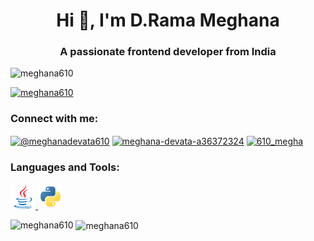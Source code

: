<h1 align="center">Hi 👋, I'm D.Rama Meghana</h1>
<h3 align="center">A passionate frontend developer from India</h3>

<p align="left"> <img src="https://komarev.com/ghpvc/?username=meghana610&label=Profile%20views&color=0e75b6&style=flat" alt="meghana610" /> </p>

<p align="left"> <a href="https://github.com/ryo-ma/github-profile-trophy"><img src="https://github-profile-trophy.vercel.app/?username=meghana610" alt="meghana610" /></a> </p>

<h3 align="left">Connect with me:</h3>
<p align="left">
<a href="https://twitter.com/@meghanadevata610" target="blank"><img align="center" src="https://raw.githubusercontent.com/rahuldkjain/github-profile-readme-generator/master/src/images/icons/Social/twitter.svg" alt="@meghanadevata610" height="30" width="40" /></a>
<a href="https://linkedin.com/in/meghana-devata-a36372324" target="blank"><img align="center" src="https://raw.githubusercontent.com/rahuldkjain/github-profile-readme-generator/master/src/images/icons/Social/linked-in-alt.svg" alt="meghana-devata-a36372324" height="30" width="40" /></a>
<a href="https://instagram.com/610_megha" target="blank"><img align="center" src="https://raw.githubusercontent.com/rahuldkjain/github-profile-readme-generator/master/src/images/icons/Social/instagram.svg" alt="610_megha" height="30" width="40" /></a>
</p>

<h3 align="left">Languages and Tools:</h3>
<p align="left"> <a href="https://www.java.com" target="_blank" rel="noreferrer"> <img src="https://raw.githubusercontent.com/devicons/devicon/master/icons/java/java-original.svg" alt="java" width="40" height="40"/> </a> <a href="https://www.python.org" target="_blank" rel="noreferrer"> <img src="https://raw.githubusercontent.com/devicons/devicon/master/icons/python/python-original.svg" alt="python" width="40" height="40"/> </a> </p>

<p><img align="left" src="https://github-readme-stats.vercel.app/api/top-langs?username=meghana610&show_icons=true&locale=en&layout=compact" alt="meghana610" /></p>

<p>&nbsp;<img align="center" src="https://github-readme-stats.vercel.app/api?username=meghana610&show_icons=true&locale=en" alt="meghana610" /></p>
